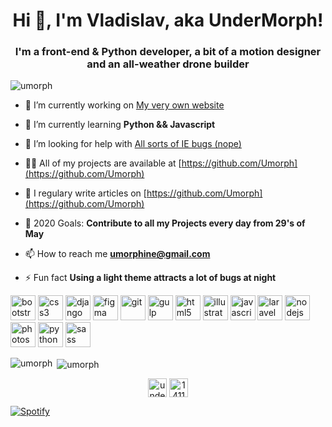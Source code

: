 <h1 align="center">Hi 👋, I'm Vladislav, aka UnderMorph!</h1>
<h3 align="center">I'm a front-end & Python developer, a bit of a motion designer and an all-weather drone builder</h3>

<p align="left"> <img src="https://komarev.com/ghpvc/?username=umorph" alt="umorph" /> </p>

- 🔭 I’m currently working on [My very own website](https://umorph.github.io/fullstack-website/)

- 🌱 I’m currently learning **Python && Javascript**

- 🤝 I’m looking for help with [All sorts of IE bugs (nope)](https://github.com/Umorph)

- 👨‍💻 All of my projects are available at [https://github.com/Umorph](https://github.com/Umorph)

- 📝 I regulary write articles on [https://github.com/Umorph](https://github.com/Umorph)

- 🥅 2020 Goals: **Contribute to all my Projects every day from 29's of May**

- 📫 How to reach me **umorphine@gmail.com**

- ⚡ Fun fact **Using a light theme attracts a lot of bugs at night**

<p align="left"><img src="https://devicons.github.io/devicon/devicon.git/icons/bootstrap/bootstrap-plain.svg" alt="bootstrap" width="40" height="40"/> <img src="https://devicons.github.io/devicon/devicon.git/icons/css3/css3-original-wordmark.svg" alt="css3" width="40" height="40"/> <img src="https://devicons.github.io/devicon/devicon.git/icons/django/django-original.svg" alt="django" width="40" height="40"/> <img src="https://www.vectorlogo.zone/logos/figma/figma-icon.svg" alt="figma" width="40" height="40"/> <img src="https://www.vectorlogo.zone/logos/git-scm/git-scm-icon.svg" alt="git" width="40" height="40"/> <img src="https://devicons.github.io/devicon/devicon.git/icons/gulp/gulp-plain.svg" alt="gulp" width="40" height="40"/> <img src="https://devicons.github.io/devicon/devicon.git/icons/html5/html5-original-wordmark.svg" alt="html5" width="40" height="40"/> <img src="https://www.vectorlogo.zone/logos/adobe_illustrator/adobe_illustrator-icon.svg" alt="illustrator" width="40" height="40"/> <img src="https://devicons.github.io/devicon/devicon.git/icons/javascript/javascript-original.svg" alt="javascript" width="40" height="40"/> <img src="https://devicons.github.io/devicon/devicon.git/icons/laravel/laravel-plain-wordmark.svg" alt="laravel" width="40" height="40"/> <img src="https://devicons.github.io/devicon/devicon.git/icons/nodejs/nodejs-original-wordmark.svg" alt="nodejs" width="40" height="40"/> <img src="https://devicons.github.io/devicon/devicon.git/icons/photoshop/photoshop-plain.svg" alt="photoshop" width="40" height="40"/> <img src="https://devicons.github.io/devicon/devicon.git/icons/python/python-original.svg" alt="python" width="40" height="40"/> <img src="https://devicons.github.io/devicon/devicon.git/icons/sass/sass-original.svg" alt="sass" width="40" height="40"/></p>

<p><img align="left" src="https://github-readme-stats.vercel.app/api/top-langs/?username=umorph&layout=compact&hide=html" alt="umorph" /></p>

<p>&nbsp;<img align="center" src="https://github-readme-stats.vercel.app/api?username=umorph&show_icons=true" alt="umorph" /></p>

<p align="center">
<a href="https://codepen.io/undermorphine" target="blank"><img align="center" src="https://cdn.jsdelivr.net/npm/simple-icons@3.0.1/icons/codepen.svg" alt="undermorphine" height="30" width="30" /></a>
<a href="https://stackoverflow.com/users/14119069" target="blank"><img align="center" src="https://cdn.jsdelivr.net/npm/simple-icons@3.0.1/icons/stackoverflow.svg" alt="14119069" height="30" width="30" /></a>
</p>


[![Spotify](https://novatorem.umorph.vercel.app/api/spotify)](https://open.spotify.com/user/61c363aegipnn3lsw9yml6jcn)
